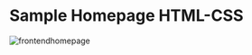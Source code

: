 # Sample Homepage HTML-CSS


![frontendhomepage](https://user-images.githubusercontent.com/22460957/110569157-bd002180-8119-11eb-9c24-5bd0d248eedf.png)

